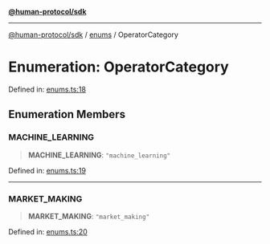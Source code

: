 [**@human-protocol/sdk**](../../README.md)

***

[@human-protocol/sdk](../../modules.md) / [enums](../README.md) / OperatorCategory

# Enumeration: OperatorCategory

Defined in: [enums.ts:18](https://github.com/humanprotocol/human-protocol/blob/8551ddf36370251a82fddadc0d28c34592acebaf/packages/sdk/typescript/human-protocol-sdk/src/enums.ts#L18)

## Enumeration Members

### MACHINE\_LEARNING

> **MACHINE\_LEARNING**: `"machine_learning"`

Defined in: [enums.ts:19](https://github.com/humanprotocol/human-protocol/blob/8551ddf36370251a82fddadc0d28c34592acebaf/packages/sdk/typescript/human-protocol-sdk/src/enums.ts#L19)

***

### MARKET\_MAKING

> **MARKET\_MAKING**: `"market_making"`

Defined in: [enums.ts:20](https://github.com/humanprotocol/human-protocol/blob/8551ddf36370251a82fddadc0d28c34592acebaf/packages/sdk/typescript/human-protocol-sdk/src/enums.ts#L20)
